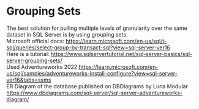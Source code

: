 # Grouping Sets  <br>
The best solution for pulling multiple levels of granularity over the same dataset in SQL Server is by using grouping sets.  <br>
Microsoft official docs: https://learn.microsoft.com/en-us/sql/t-sql/queries/select-group-by-transact-sql?view=sql-server-ver16  <br>
Here is a tutorial: https://www.sqlservertutorial.net/sql-server-basics/sql-server-grouping-sets/  <br>
Used Adventureworks 2022 https://learn.microsoft.com/en-us/sql/samples/adventureworks-install-configure?view=sql-server-ver16&tabs=ssms <br>
ER Diagram of the database published on DBDiagrams by Luna Modular https://www.dbdiagrams.com/sql-server/sql-server-adventureworks-diagram/

 
